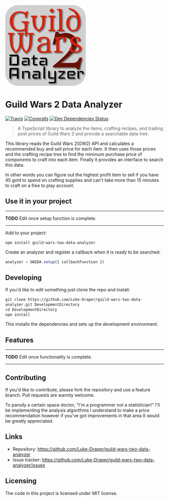 ![Guild Wars 2 Data Analyzer Logo](./large-gw2da-logo-bg-min.png)

# Guild Wars 2 Data Analyzer

[![Travis](https://img.shields.io/travis/Luke-Draper/guild-wars-two-data-analyzer.svg)](https://travis-ci.org/Luke-Draper/guild-wars-two-data-analyzer)
[![Coveralls](https://coveralls.io/repos/github/Luke-Draper/guild-wars-two-data-analyzer/badge.svg?branch=master)](https://coveralls.io/github/Luke-Draper/guild-wars-two-data-analyzer?branch=master)
[![Dev Dependencies Status](https://david-dm.org/Luke-Draper/guild-wars-two-data-analyzer/dev-status.svg)](https://david-dm.org/Luke-Draper/guild-wars-two-data-analyzer?type=dev)

> A TypeScript library to analyze the items, crafting recipes, and trading post prices of Guild Wars 2 and provide a searchable data tree.

This library reads the Guild Wars 2(GW2) API and calculates a recommended buy and sell price for each item. It then uses those prices and the crafting recipe tree to find the minimum purchase price of components to craft into each item. Finally it provides an interface to search this data.

In other words you can figure out the highest profit item to sell if you have 45 gold to spend on crafting supplies and can't take more than 15 minutes to craft on a free to play account.

## Use it in your project

---

**TODO** Edit once setup function is complete.

---

Add to your project:

```shell
npm install guild-wars-two-data-analyzer
```

Create an analyzer and register a callback when it is ready to be searched:

```typescript
analyzer = GW2DA.setup({ callbackFunction })
```

## Developing

If you'd like to edit something just clone the repo and install:

```shell
git clone https://github.com/Luke-Draper/guild-wars-two-data-analyzer.git DevelopmentDirectory
cd DevelopmentDirectory
npm install
```

This installs the dependencies and sets up the development environment.

## Features

---

**TODO** Edit once functionality is complete.

---

## Contributing

If you'd like to contribute, please fork the repository and use a feature branch. Pull requests are warmly welcome.

To parody a certain space doctor, "I'm a programmer not a statistician!" I'll be implementing the analysis algorithms I understand to make a price recommendation however if you've got improvements in that area It would be greatly appreciated.

## Links

- Repository: https://github.com/Luke-Draper/guild-wars-two-data-analyzer
- Issue tracker: https://github.com/Luke-Draper/guild-wars-two-data-analyzer/issues

## Licensing

The code in this project is licensed under MIT license.
